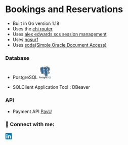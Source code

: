 # Bookings and Reservations

- Built in Go version 1.18
- Uses the [chi router](github.com/go-chi/chi)
- Uses [alex edwards scs session management](github.com/alexedwards/scs)
- Uses [nosurf](github.com/justinas/nosurf)
- Uses [soda(Simple Oracle Document Access)](github.com/gobuffalo/pop/v6/soda@latest)

### Database

- PostgreSQL <img src="https://raw.githubusercontent.com/devicons/devicon/1119b9f84c0290e0f0b38982099a2bd027a48bf1/icons/postgresql/postgresql-original-wordmark.svg" title="PostgreSQL"  alt="PostgreSQL" width="40" height="40"/>&nbsp;

- SQLClient Application Tool : DBeaver

### API

- Payment API [PayU](https://www.payu.in/)

### 🤝 Connect with me:

<a href="www.linkedin.com/in/shobhit-dimri"><img align="left" src="https://raw.githubusercontent.com/devicons/devicon/1119b9f84c0290e0f0b38982099a2bd027a48bf1/icons/linkedin/linkedin-original.svg" alt="ShobhitDimri | LinkedIn" width="21px"/></a>
